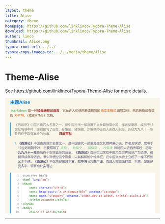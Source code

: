 ```yaml
---
layout: theme
title: Alise
category: theme
homepage: https://github.com/linklinco/Typora-Theme-Alise
download: https://github.com/linklinco/Typora-Theme-Alise
author: linco
thumbnail: Alise.png
typora-root-url: ../../
typora-copy-images-to: ../../media/theme/Alise
---
```


# Theme-Alise

See <https://github.com/linklinco/Typora-Theme-Alise> for more details.

![](/media/thumbnails/Alise.png)

---
